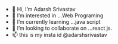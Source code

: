 - 👋 Hi, I’m Adarsh Srivastav
- 👀 I’m interested in ...Web Programing
- 🌱 I’m currently learning ...java script
- 💞️ I’m looking to collaborate on ...react js.
- 📫 this is my insta id @adarshsrivastav

<!---
adarshsrivastav375/adarshsrivastav375 is a ✨ special ✨ repository because its `README.md` (this file) appears on your GitHub profile.
You can click the Preview link to take a look at your changes.
--->
